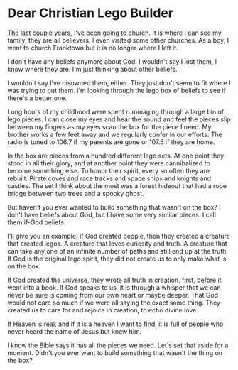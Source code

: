 # Dear Christian Lego Builder

The last couple years, I've been going to church. It is where I can see my family, they are all believers. I even visited some other churches. As a boy, I went to church Franktown but it is no longer where I left it. 

I don't have any beliefs anymore about God. I wouldn't say I lost them, I know where they are. I'm just thinking about other beliefs. 

I wouldn't say I've disowned them, either. They just don't seem to fit where I was trying to put them. I'm looking through the lego box of beliefs to see if there's a better one.

Long hours of my childhood were spent rummaging through a large bin of lego pieces. I can close my eyes and hear the sound and feel the pieces slip between my fingers as my eyes scan the box for the piece I need. My brother works a few feet away and we regularly confer in our efforts. The radio is tuned to 106.7 if my parents are gone or 107.5 if they are home.

In the box are pieces from a hundred different lego sets. At one point they stood in all their glory, and at another point they were cannibalized to become something else. To honor their spirit, every so often they are rebuilt. Pirate coves and race tracks and space ships and knights and castles. The set I think about the most was a forest hideout that had a rope bridge between two trees and a spooky ghost.

But haven't you ever wanted to build something that wasn't on the box? I don't have beliefs about God, but I have some very similar pieces. I call them if-God beliefs. 

I'll give you an example:
If God created people, then they created a creature that created legos. A creature that loves curiosity and truth. A creature that can take any one of an infinite number of paths and still end up at the truth. If God is the original lego spirit, they did not create us to only make what is on the box. 

If God created the universe, they wrote all truth in creation, first, before it went into a book. If God speaks to us, it is through a whisper that we can never be sure is coming from our own heart or maybe deeper. That God would not care so much if we were all saying the exact same thing. They created us to care for and rejoice in creation, to echo divine love.

If Heaven is real, and if it is a heaven I want to find, it is full of people who never heard the name of Jesus but knew him.

I know the Bible says it has all the pieces we need. Let's set that aside for a moment. Didn't you ever want to build something that wasn't the thing on the box? 